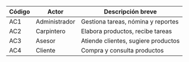 | Código | Actor         | Descripción breve                   |
| ------ | ------------- | ----------------------------------- |
| AC1    | Administrador | Gestiona tareas, nómina y reportes  |
| AC2    | Carpintero    | Elabora productos, recibe tareas    |
| AC3    | Asesor        | Atiende clientes, sugiere productos |
| AC4    | Cliente       | Compra y consulta productos         |
